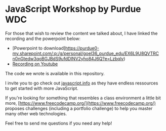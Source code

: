 # JavaScript Workshop by Purdue WDC

For those that wish to review the content we talked about, I have linked the recording and the powerpoint below:

- [Powerpoint to download]https://purdue0-my.sharepoint.com/:p:/g/personal/goel36_purdue_edu/EX6L9U8QVTRCn0nGtedw3qoBGJBdS9ufdDINV2yho84J6Q?e=Lzbqlv)
- [Recording on Youtube](https://www.youtube.com/watch?v=-5CLrdAc5Yo&ab_channel=VictoireBeaufils)

The code we wrote is available in this repository.

I invite you to go check out [javascript.info](https://javascript.info/) as they have endless ressources to get started with more JavaScript.

If you're looking for something that resembles a class environment a little bit more, [https://www.freecodecamp.org/](https://www.freecodecamp.org/) proposes challenges (including a portfolio challenge) to help you master many other web technologies.

Feel free to send me questions if you need any help!
